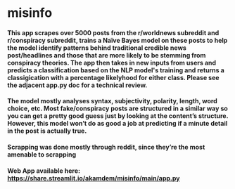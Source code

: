 # misinfo
#### This app scrapes over 5000 posts from the r/worldnews subreddit and r/conspiracy subreddit, trains a Naïve Bayes model on these posts to help the model identify patterns behind traditional credible news post/headlines and those that are more likely to be stemming from conspiracy theories. The app then takes in new inputs from users and predicts a classification based on the NLP model's training and returns a classigication with a percentage likelyhood for either class. Please see the adjacent app.py doc for a technical review.

#### The model mostly analyses syntax, subjectivity, polarity, length, word choice, etc. Most fake/conspiracy posts are structured in a similar way so you can get a pretty good guess just by looking at the content’s structure. However, this model won’t do as good a job at predicting if a minute detail in the post is actually true. 

#### Scrapping was done mostly through reddit, since they’re the most amenable to scrapping

#### Web App available here: https://share.streamlit.io/akamdem/misinfo/main/app.py
